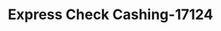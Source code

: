 ---
f_zip-code: 80110
f_state-code: CO
title: Express Check Cashing-17124
f_phone: 303-761-0806
f_city-only: Englewood
f_address: 3431 S Federal Blvd Englewood
f_location-unique-id: '17124'
slug: express-check-cashing-17124
updated-on: '2024-05-30T13:46:58.046Z'
created-on: '2024-05-30T13:36:59.803Z'
published-on: '2024-05-30T13:54:32.469Z'
f_city-state: cms/city/englewood-co.md
f_company: cms/company/express-check-cashing.md
f_state: cms/state/colorado.md
layout: '[payday-loan].html'
tags: payday-loan
---
